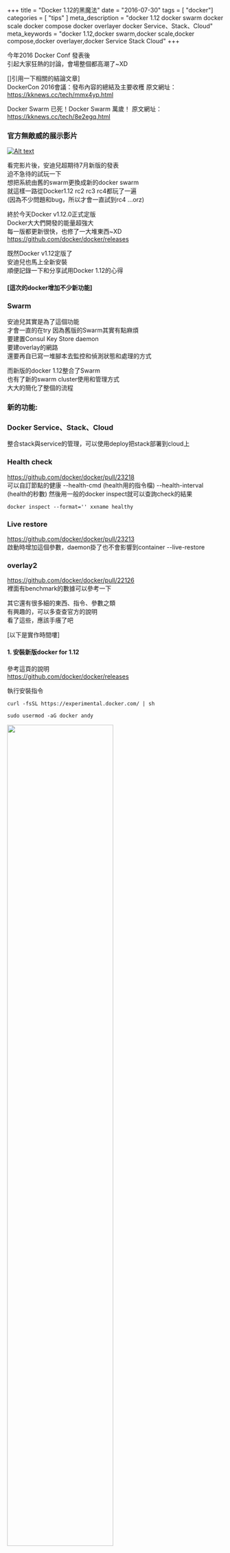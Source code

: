 +++
title = "Docker 1.12的黑魔法"
date = "2016-07-30"
tags = [ "docker"]
categories = [ "tips" ]
meta_description = "docker 1.12 docker swarm docker scale docker compose docker overlayer docker Service、Stack、Cloud"
meta_keywords = "docker 1.12,docker swarm,docker scale,docker compose,docker overlayer,docker Service Stack Cloud"
+++

今年2016 Docker Conf 發表後  
引起大家狂熱的討論，會場整個都高潮了~XD  

[]引用一下相關的結論文章]  
DockerCon 2016會議：發布內容的總結及主要收穫
原文網址：https://kknews.cc/tech/mmx4yp.html

Docker Swarm 已死！Docker Swarm 萬歲！
原文網址：https://kknews.cc/tech/8e2egq.html  

### 官方無敵威的展示影片  
[![Alt text](https://img.youtube.com/vi/F7hoq0KwHD4/0.jpg)](https://www.youtube.com/watch?v=F7hoq0KwHD4)    


看完影片後，安迪兒超期待7月新版的發表  
迫不急待的試玩一下  
想把系統由舊的swarm更換成新的docker swarm  
就這樣一路從Docker1.12 rc2 rc3 rc4都玩了一遍  
(因為不少問題和bug，所以才會一直試到rc4 ...orz)  

終於今天Docker v1.12.0正式定版   
Docker大大們開發的能量超強大    
每一版都更新很快，也修了一大堆東西~XD  
https://github.com/docker/docker/releases  

既然Docker v1.12定版了  
安迪兒也馬上全新安裝  
順便記錄一下和分享試用Docker 1.12的心得  

#### [這次的docker增加不少新功能]

### Swarm
安迪兒其實是為了這個功能  
才會一直的在try
因為舊版的Swarm其實有點麻煩  
要建置Consul Key Store daemon  
要建overlay的網路  
還要再自已寫一堆腳本去監控和偵測狀態和處理的方式   

而新版的docker 1.12整合了Swarm    
也有了新的swarm cluster使用和管理方式  
大大的簡化了整個的流程    

### 新的功能:
### Docker Service、Stack、Cloud
整合stack與service的管理，可以使用deploy把stack部署到cloud上

### Health check  
https://github.com/docker/docker/pull/23218  
可以自訂節點的健康
--health-cmd (health用的指令檔)
--health-interval (health的秒數)
然後用一般的docker inspect就可以查詢check的結果
```
docker inspect --format='' xxname healthy
```

### Live restore  
https://github.com/docker/docker/pull/23213   
啟動時增加這個參數，daemon掛了也不會影響到container
--live-restore

### overlay2  
https://github.com/docker/docker/pull/22126  
裡面有benchmark的數據可以參考一下  

其它還有很多細的東西、指令、參數之類  
有興趣的，可以多查查官方的說明  
看了這些，應該手癢了吧  

[以下是實作時間嘍]

#### 1. 安裝新版docker for 1.12  
參考這頁的說明  
https://github.com/docker/docker/releases  

執行安裝指令
```
curl -fsSL https://experimental.docker.com/ | sh
```
```
sudo usermod -aG docker andy
```  
<img src="https://goo.gl/EMIf5a" width="70%">  
<img src="https://goo.gl/zogzGo" width="70%">  


#### 2. 玩玩Container的叢集，建一個swarm來玩玩吧   
首先在master機器上，建立管理的節點   
```
docker swarm init --listen-addr docker112-swarm-admin:2377
```  
<img src="https://goo.gl/ymP7Z4" width="70%">  

再來在其它不同的node機器上輸入  
```
docker swarm join \
 --token SWMTKN-1-55xrvnhhax0eqc0hi4iu6aihh8msqvlfjdgqetaqvlf8qm4n0z-7ekdghz9an5d4jpx4ibdaigtx \
 10.240.0.3:2377
```  
<img src="https://goo.gl/CjM4D4" width="70%">  
都加入完了之後，在主節點，master那台  
可以下
```
docker node ls
```  
<img src="https://goo.gl/hPGhT6" width="70%">  

看看，超神奇的，就這樣一個跨機器的Container cluster就立完成了  
這是不是docker的 **黑魔法** 吶~~~太可怕了，合併swarm後簡化許多繁雜的東西  

#### 3. 新增自已用的network  
用docker network 建立一個自已的overlay來玩玩  
建完並指定Container的overlay後，Container就能視為同網段，跨各種機器運行了      
```
docker network create --driver overlay bowwow-net  
```
<img src="https://goo.gl/xY51ig" width="70%">  

#### 4. 來見識一下讓大家瘋狂的Docker Service威力吧   
建個postgresql database，直接replicas 2台  
2台都是同樣的database  

```
docker service create --replicas 2 -p 5432:5432 -p 8000:5432 --name=postgresql --network=bowwow-net --env="constraint:node==docker-swarm-node1" --mount type=volume,source=/home/app/metadb,target=/var/lib/postgresql -e POSTGRESQL_USER=postgres -e POSTGRESQL_PASS=1234 -e POSTGRESQL_DB=demodb bowwow/posttgresql9.4
```  
```
docker service ls
```  
<img src="https://goo.gl/Vb5Xax" width="70%">  

可以看到postgresql啟動完成，2台分散在不同的機器上  

直接來玩一下，2台機器的postgresql同時都能連上  
<img src="https://goo.gl/6W7Eox" width="70%">  

隨便改一下其中一台，建一個新的table  
<img src="https://goo.gl/6W7Eox" width="70%">  

過一下另一台就跟都同步了  
<img src="https://goo.gl/gWsS1S" width="70%">  
而且因為用了bowwow-net的關係  
開三台機器，三台機器都能互相找的到  
也就是說，連上3台機器的ip，都能接上這個postgresql db  
但這個postgresql db是分散成2個Container在跑  
**docker都幫你做了ha、scale和cluster了**      
**只能說:超~~~神~~~的吶**   

隨興的新增和刪除Container節點    
```
docker service ps postgresql
docker service scale postgresql=3
docker service scale postgresql=1
docker service update --replicas 2 postgresql
```  
新版docker有rolling update服務  
--update-delay

他會慢慢的更版，不會一次都換掉  
ex:  
```
docker service create \
  --replicas 3 \
  --name redis \
  --update-delay 10s \
  redis:3.0.6
```  

試一下Swarm Container Cluster移轉的功能    
惡意關掉刪除其中一台的postgresql Container  
<img src="https://goo.gl/xVWrW9" width="70%">  
<img src="https://goo.gl/EiFWMM" width="70%">  

**果然夠優~馬上又自動的在別台機器上重啟了一個相同的服務**  

一次開10個來玩玩吧  
<img src="https://goo.gl/fDCI28" width="70%">  

不想要服務了，刪除它  
```
docker service rm postgresql
docker service ls
```   
<img src="https://goo.gl/pYzbDR" width="70%">  

新的Docker以上這些功能   
跟本就是有k8s(Kubernetes)的影子    
連相關指令名稱都有點相近  
難怪大家整個看到傻眼，進化後太強大了。  


#### 5. 部署Docker Stack  
大至上看起來    
新的docker swarm像是用service就可以處理&管理相關的container服務  
如果想用之前compose之類的一次啟動管理的方式呢??
安迪兒找了找，發現docker有一個deploy的相關功能  
看了他文字上有說，要用dab來部署  
忍不住好奇試了一下  
真的是可以用    

首先先裝上最新版的docker-compose(1.8)  
參考這頁  
https://github.com/docker/compose/releases  

```
curl -L https://github.com/docker/compose/releases/download/1.8.0/docker-compose-`uname -s`-`uname -m` > /usr/local/bin/docker-compose
chmod +x /usr/local/bin/docker-compose  
```  

<img src="https://goo.gl/6dB7jy" width="70%">  

編寫一下docker-compose file  
啟動它，成功後，可以自行bundle成dab檔  
轉成用docker deploy去部署它  

```
sudo docker-compose up -d
sudo docker-compose bundle -o elk.dab
docker deploy elk
```  
<img src="https://goo.gl/Jfuq9q" width="70%">    
<img src="https://goo.gl/FlZqKI" width="70%">    
<img src="https://goo.gl/mqRVTu" width="70%">   

看一下結果吧  
<img src="https://goo.gl/Cr71Mu" width="70%">   
<img src="https://goo.gl/QERLf3" width="70%">    

呼...終於，東西實在太多了，安迪就也沒辦法一次說完試完  
總之，這次的docker 1.12非常的強大  
如果想要有較簡易的，除了k8s或mesos另外選擇的    
也許考慮一下原生的docker看看嘍  
應該不會失望的~~~XD  
收工嘍~收工嘍!     
